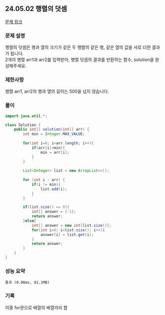 ## 24.05.02 행렬의 덧셈
[문제 링크](https://school.programmers.co.kr/learn/courses/30/lessons/12950)

### 문제 설명
행렬의 덧셈은 행과 열의 크기가 같은 두 행렬의 같은 행, 같은 열의 값을 서로 더한 결과가 됩니다.  
2개의 행렬 arr1과 arr2를 입력받아, 행렬 덧셈의 결과를 반환하는 함수, solution을 완성해주세요.  

### 제한사항
행렬 arr1, arr2의 행과 열의 길이는 500을 넘지 않습니다.  

### 풀이
```java
import java.util.*;

class Solution {
    public int[] solution(int[] arr) {
        int min = Integer.MAX_VALUE;
        
        for(int i=0; i<arr.length; i++){
            if(arr[i]<min){
                min = arr[i];
            }
        }
        
        List<Integer> list = new ArrayList<>();
        
        for (int i : arr) {
            if(i != min){
                list.add(i);
            }
        }

        if(list.size() == 0){
            int[] answer = {-1};
            return answer;
        }else{
            int[] answer = new int[list.size()];
            for(int i=0; i<list.size(); i++){
                answer[i] = list.get(i);
            }
            return answer;
        }
    }
}
```

### 성능 요약
 	통과 (0.06ms, 81.1MB)

### 기록
이중 for문으로 배열의 배열끼리 합

